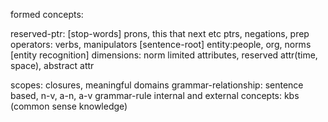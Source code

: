 formed concepts:

reserved-ptr: [stop-words]
prons, this that next etc ptrs, negations, prep
operators: verbs, manipulators [sentence-root]
entity:people, org, norms [entity recognition]
dimensions: norm limited attributes, reserved attr(time, space), abstract attr

scopes: closures, meaningful domains
grammar-relationship: sentence based, n-v, a-n, a-v
grammar-rule internal and external concepts: kbs (common sense knowledge)
